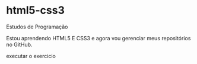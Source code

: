 # html5-css3
Estudos de Programação

Estou aprendendo HTML5 E CSS3 e agora vou gerenciar
meus repositórios no GitHub. 

<a herf="https://devcesar1097.github.io/html5-css3/exercicios/index-links-1.html">executar o exercicio</a>